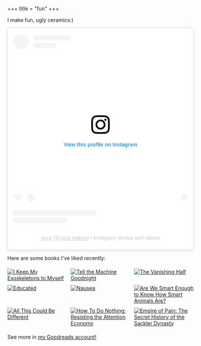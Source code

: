+++
title = "fun"
+++

I make fun, ugly ceramics:)

<blockquote class="instagram-media" data-instgrm-permalink="https://www.instagram.com/nora.makes/?utm_source=ig_embed&amp;utm_campaign=loading" data-instgrm-version="14" style=" background:#FFF; border:0; border-radius:3px; box-shadow:0 0 1px 0 rgba(0,0,0,0.5),0 1px 10px 0 rgba(0,0,0,0.15); margin: 1px; max-width:540px; min-width:326px; padding:0; width:99.375%; width:-webkit-calc(100% - 2px); width:calc(100% - 2px);"><div style="padding:16px;"> <a href="https://www.instagram.com/nora.makes/?utm_source=ig_embed&amp;utm_campaign=loading" style=" background:#FFFFFF; line-height:0; padding:0 0; text-align:center; text-decoration:none; width:100%;" target="_blank"> <div style=" display: flex; flex-direction: row; align-items: center;"> <div style="background-color: #F4F4F4; border-radius: 50%; flex-grow: 0; height: 40px; margin-right: 14px; width: 40px;"></div> <div style="display: flex; flex-direction: column; flex-grow: 1; justify-content: center;"> <div style=" background-color: #F4F4F4; border-radius: 4px; flex-grow: 0; height: 14px; margin-bottom: 6px; width: 100px;"></div> <div style=" background-color: #F4F4F4; border-radius: 4px; flex-grow: 0; height: 14px; width: 60px;"></div></div></div><div style="padding: 19% 0;"></div> <div style="display:block; height:50px; margin:0 auto 12px; width:50px;"><svg width="50px" height="50px" viewBox="0 0 60 60" version="1.1" xmlns="https://www.w3.org/2000/svg" xmlns:xlink="https://www.w3.org/1999/xlink"><g stroke="none" stroke-width="1" fill="none" fill-rule="evenodd"><g transform="translate(-511.000000, -20.000000)" fill="#000000"><g><path d="M556.869,30.41 C554.814,30.41 553.148,32.076 553.148,34.131 C553.148,36.186 554.814,37.852 556.869,37.852 C558.924,37.852 560.59,36.186 560.59,34.131 C560.59,32.076 558.924,30.41 556.869,30.41 M541,60.657 C535.114,60.657 530.342,55.887 530.342,50 C530.342,44.114 535.114,39.342 541,39.342 C546.887,39.342 551.658,44.114 551.658,50 C551.658,55.887 546.887,60.657 541,60.657 M541,33.886 C532.1,33.886 524.886,41.1 524.886,50 C524.886,58.899 532.1,66.113 541,66.113 C549.9,66.113 557.115,58.899 557.115,50 C557.115,41.1 549.9,33.886 541,33.886 M565.378,62.101 C565.244,65.022 564.756,66.606 564.346,67.663 C563.803,69.06 563.154,70.057 562.106,71.106 C561.058,72.155 560.06,72.803 558.662,73.347 C557.607,73.757 556.021,74.244 553.102,74.378 C549.944,74.521 548.997,74.552 541,74.552 C533.003,74.552 532.056,74.521 528.898,74.378 C525.979,74.244 524.393,73.757 523.338,73.347 C521.94,72.803 520.942,72.155 519.894,71.106 C518.846,70.057 518.197,69.06 517.654,67.663 C517.244,66.606 516.755,65.022 516.623,62.101 C516.479,58.943 516.448,57.996 516.448,50 C516.448,42.003 516.479,41.056 516.623,37.899 C516.755,34.978 517.244,33.391 517.654,32.338 C518.197,30.938 518.846,29.942 519.894,28.894 C520.942,27.846 521.94,27.196 523.338,26.654 C524.393,26.244 525.979,25.756 528.898,25.623 C532.057,25.479 533.004,25.448 541,25.448 C548.997,25.448 549.943,25.479 553.102,25.623 C556.021,25.756 557.607,26.244 558.662,26.654 C560.06,27.196 561.058,27.846 562.106,28.894 C563.154,29.942 563.803,30.938 564.346,32.338 C564.756,33.391 565.244,34.978 565.378,37.899 C565.522,41.056 565.552,42.003 565.552,50 C565.552,57.996 565.522,58.943 565.378,62.101 M570.82,37.631 C570.674,34.438 570.167,32.258 569.425,30.349 C568.659,28.377 567.633,26.702 565.965,25.035 C564.297,23.368 562.623,22.342 560.652,21.575 C558.743,20.834 556.562,20.326 553.369,20.18 C550.169,20.033 549.148,20 541,20 C532.853,20 531.831,20.033 528.631,20.18 C525.438,20.326 523.257,20.834 521.349,21.575 C519.376,22.342 517.703,23.368 516.035,25.035 C514.368,26.702 513.342,28.377 512.574,30.349 C511.834,32.258 511.326,34.438 511.181,37.631 C511.035,40.831 511,41.851 511,50 C511,58.147 511.035,59.17 511.181,62.369 C511.326,65.562 511.834,67.743 512.574,69.651 C513.342,71.625 514.368,73.296 516.035,74.965 C517.703,76.634 519.376,77.658 521.349,78.425 C523.257,79.167 525.438,79.673 528.631,79.82 C531.831,79.965 532.853,80.001 541,80.001 C549.148,80.001 550.169,79.965 553.369,79.82 C556.562,79.673 558.743,79.167 560.652,78.425 C562.623,77.658 564.297,76.634 565.965,74.965 C567.633,73.296 568.659,71.625 569.425,69.651 C570.167,67.743 570.674,65.562 570.82,62.369 C570.966,59.17 571,58.147 571,50 C571,41.851 570.966,40.831 570.82,37.631"></path></g></g></g></svg></div><div style="padding-top: 8px;"> <div style=" color:#3897f0; font-family:Arial,sans-serif; font-size:14px; font-style:normal; font-weight:550; line-height:18px;">View this profile on Instagram</div></div><div style="padding: 12.5% 0;"></div> <div style="display: flex; flex-direction: row; margin-bottom: 14px; align-items: center;"><div> <div style="background-color: #F4F4F4; border-radius: 50%; height: 12.5px; width: 12.5px; transform: translateX(0px) translateY(7px);"></div> <div style="background-color: #F4F4F4; height: 12.5px; transform: rotate(-45deg) translateX(3px) translateY(1px); width: 12.5px; flex-grow: 0; margin-right: 14px; margin-left: 2px;"></div> <div style="background-color: #F4F4F4; border-radius: 50%; height: 12.5px; width: 12.5px; transform: translateX(9px) translateY(-18px);"></div></div><div style="margin-left: 8px;"> <div style=" background-color: #F4F4F4; border-radius: 50%; flex-grow: 0; height: 20px; width: 20px;"></div> <div style=" width: 0; height: 0; border-top: 2px solid transparent; border-left: 6px solid #f4f4f4; border-bottom: 2px solid transparent; transform: translateX(16px) translateY(-4px) rotate(30deg)"></div></div><div style="margin-left: auto;"> <div style=" width: 0px; border-top: 8px solid #F4F4F4; border-right: 8px solid transparent; transform: translateY(16px);"></div> <div style=" background-color: #F4F4F4; flex-grow: 0; height: 12px; width: 16px; transform: translateY(-4px);"></div> <div style=" width: 0; height: 0; border-top: 8px solid #F4F4F4; border-left: 8px solid transparent; transform: translateY(-4px) translateX(8px);"></div></div></div> <div style="display: flex; flex-direction: column; flex-grow: 1; justify-content: center; margin-bottom: 24px;"> <div style=" background-color: #F4F4F4; border-radius: 4px; flex-grow: 0; height: 14px; margin-bottom: 6px; width: 224px;"></div> <div style=" background-color: #F4F4F4; border-radius: 4px; flex-grow: 0; height: 14px; width: 144px;"></div></div></a><p style=" color:#c9c8cd; font-family:Arial,sans-serif; font-size:14px; line-height:17px; margin-bottom:0; margin-top:8px; overflow:hidden; padding:8px 0 7px; text-align:center; text-overflow:ellipsis; white-space:nowrap;"><a href="https://www.instagram.com/nora.makes/?utm_source=ig_embed&amp;utm_campaign=loading" style=" color:#c9c8cd; font-family:Arial,sans-serif; font-size:14px; font-style:normal; font-weight:normal; line-height:17px;" target="_blank">nora</a> (@<a href="https://www.instagram.com/nora.makes/?utm_source=ig_embed&amp;utm_campaign=loading" style=" color:#c9c8cd; font-family:Arial,sans-serif; font-size:14px; font-style:normal; font-weight:normal; line-height:17px;" target="_blank">nora.makes</a>) • Instagram photos and videos</p></div></blockquote>
<script async src="//www.instagram.com/embed.js"></script>

Here are some books I've liked recently:

<div class="gr_grid_container" style="display: grid; grid-template-columns: repeat(3, 1fr); gap: 10px; max-width: 800px; margin: 20px auto;">
        <div class="gr_grid_book_container">
            <a title="I Keep My Exoskeletons to Myself" rel="nofollow"
                href="https://www.goodreads.com/review/show/5935770641">
                <img alt="I Keep My Exoskeletons to Myself" border="0"
                    src="https://i.gr-assets.com/images/S/compressed.photo.goodreads.com/books/1648063139l/60679392._SX98_.jpg">
            </a>
        </div>
        <div class="gr_grid_book_container">
            <a title="Tell the Machine Goodnight" rel="nofollow"
                href="https://www.goodreads.com/review/show/5917287255">
                <img alt="Tell the Machine Goodnight" border="0"
                    src="https://i.gr-assets.com/images/S/compressed.photo.goodreads.com/books/1511899669l/36435424._SX98_.jpg">
            </a>
        </div>
        <div class="gr_grid_book_container">
            <a title="The Vanishing Half" rel="nofollow"
                href="https://www.goodreads.com/review/show/5882757978">
                <img alt="The Vanishing Half" border="0"
                    src="https://i.gr-assets.com/images/S/compressed.photo.goodreads.com/books/1577090827l/51791252._SX98_SY160_.jpg">
            </a>
        </div>
        <div class="gr_grid_book_container">
            <a title="Educated" rel="nofollow"
                href="https://www.goodreads.com/review/show/5874522615">
                <img alt="Educated" border="0"
                    src="https://i.gr-assets.com/images/S/compressed.photo.goodreads.com/books/1506026635l/35133922._SX98_.jpg">
            </a>
        </div>
        <div class="gr_grid_book_container">
            <a title="Nausea" rel="nofollow"
                href="https://www.goodreads.com/review/show/5864196443">
                <img alt="Nausea" border="0"
                    src="https://i.gr-assets.com/images/S/compressed.photo.goodreads.com/books/1377674928l/298275._SX98_.jpg">
            </a>
        </div>
        <div class="gr_grid_book_container">
            <a title="Are We Smart Enough to Know How Smart Animals Are?" rel="nofollow"
                href="https://www.goodreads.com/review/show/5846010759">
                <img alt="Are We Smart Enough to Know How Smart Animals Are?" border="0"
                    src="https://i.gr-assets.com/images/S/compressed.photo.goodreads.com/books/1490975607l/30231743._SX98_.jpg">
            </a>
        </div>
        <div class="gr_grid_book_container">
            <a title="All This Could Be Different" rel="nofollow"
                href="https://www.goodreads.com/review/show/5781957955">
                <img alt="All This Could Be Different" border="0"
                    src="https://i.gr-assets.com/images/S/compressed.photo.goodreads.com/books/1647803672l/59576064._SX98_.jpg">
            </a>
        </div>
        <div class="gr_grid_book_container">
            <a title="How To Do Nothing: Resisting the Attention Economy" rel="nofollow"
                href="https://www.goodreads.com/review/show/5736206890">
                <img alt="How To Do Nothing: Resisting the Attention Economy" border="0"
                    src="https://i.gr-assets.com/images/S/compressed.photo.goodreads.com/books/1565153396l/52543029._SX98_SY160_.jpg">
            </a>
        </div>
        <div class="gr_grid_book_container">
            <a title="Empire of Pain: The Secret History of the Sackler Dynasty" rel="nofollow"
                href="https://www.goodreads.com/review/show/5728623283">
                <img alt="Empire of Pain: The Secret History of the Sackler Dynasty" border="0"
                    src="https://i.gr-assets.com/images/S/compressed.photo.goodreads.com/books/1617849665l/57663428._SX98_.jpg">
            </a>
        </div>
    </div>

See more in [my Goodreads account!](https://www.goodreads.com/user/show/62873801-nora-bradford)